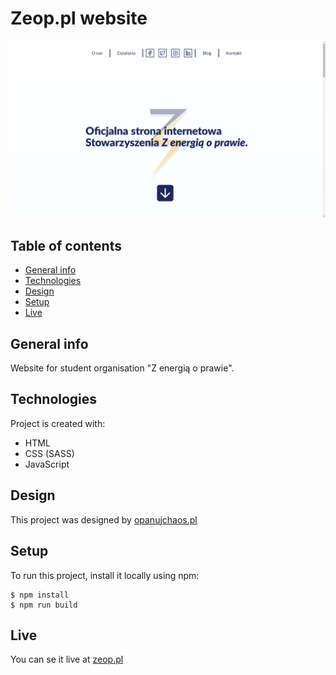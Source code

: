 # Zeop.pl website
![screenshot](images/screenshot.png)

## Table of contents
* [General info](#general-info)
* [Technologies](#technologies)
* [Design](#design)
* [Setup](#setup)
* [Live](#live)

## General info
Website for student organisation "Z energią o prawie".  
	
## Technologies
Project is created with:
* HTML
* CSS (SASS)
* JavaScript


## Design
This project was designed by [opanujchaos.pl](http://opanujchaos.pl/)

## Setup
To run this project, install it locally using npm:

```
$ npm install
$ npm run build
```

## Live
You can se it live at [zeop.pl](https://zeop.pl)
